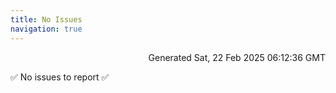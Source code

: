 ```yaml
---
title: No Issues
navigation: true
---
```


<p style="text-align:right;color:#cccs">
Generated Sat, 22 Feb 2025 06:12:36 GMT
</p>
<p>✅ No issues to report ✅</p>



